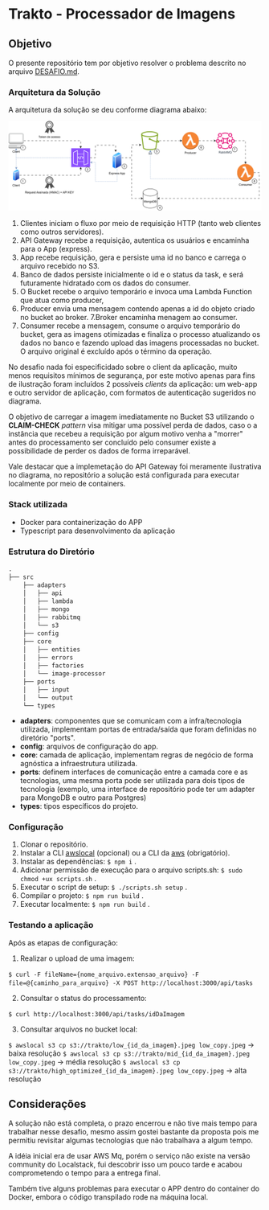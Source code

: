 # Trakto - Processador de Imagens

## Objetivo

O presente repositório tem por objetivo resolver o problema descrito no arquivo [DESAFIO.md](./DESAFIO.md).

### Arquitetura da Solução

A arquitetura da solução se deu conforme diagrama abaixo:

![Diagrama](Tratko_Image.drawio.svg)

1. Clientes iniciam o fluxo por meio de requisição HTTP (tanto web clientes como outros servidores).
2. API Gateway recebe a requisição, autentica os usuários e encaminha para o App (express).
3. App recebe requisição, gera e persiste uma id no banco e carrega o arquivo recebido no S3.
4. Banco de dados persiste inicialmente o id e o status da task, e será futuramente hidratado com os dados do consumer. 
5. O Bucket recebe o arquivo temporário e invoca uma Lambda Function que atua como producer, 
6. Producer envia uma mensagem contendo apenas a id do objeto criado no bucket ao broker.
7.Broker encaminha menagem ao consumer.
8. Consumer recebe a mensagem, consume o arquivo temporário do bucket, gera as imagens otimizadas e finaliza o processo atualizando os dados no banco e fazendo upload das imagens processadas no bucket. O arquivo original é excluído após o término da operação.

No desafio nada foi especificidado sobre o client da aplicação, muito menos requisitos mínimos de segurança, por este motivo apenas para fins de ilustração foram incluídos 2 possíveis _clients_ da aplicação: um web-app e outro servidor de aplicação, com formatos de autenticação sugeridos no diagrama.

O objetivo de carregar a imagem imediatamente no Bucket S3 utilizando o **CLAIM-CHECK** _pattern_ visa mitigar uma possível perda de dados, caso o a instância que recebeu a requisição por algum motivo venha a "morrer" antes do processamento ser concluído pelo consumer existe a possibilidade de perder os dados de forma irreparável.

Vale destacar que a implemetação do API Gateway foi meramente ilustrativa no diagrama, no repositório a solução está configurada para executar localmente por meio de containers.

### Stack utilizada

- Docker para containerização do APP
- Typescript para desenvolvimento da aplicação

### Estrutura do Diretório

```
.
├── src
    ├── adapters
    │   ├── api
    │   ├── lambda
    │   ├── mongo
    │   ├── rabbitmq
    │   └── s3
    ├── config
    ├── core
    │   ├── entities
    │   ├── errors
    │   ├── factories
    │   └── image-processor
    ├── ports
    │   ├── input
    │   └── output
    └── types
```

- **adapters**: componentes que se comunicam com a infra/tecnologia utilizada, implementam portas de entrada/saída que foram definidas no diretório "ports".
- **config**: arquivos de configuração do app.
- **core**: camada de aplicação, implementam regras de negócio de forma agnóstica a infraestrutura utilizada.
- **ports**: definem interfaces de comunicação entre a camada core e as tecnologias, uma mesma porta pode ser utilizada para dois tipos de tecnologia (exemplo, uma interface de repositório pode ter um adapter para MongoDB e outro para Postgres)
- **types**: tipos específicos do projeto.

### Configuração

1. Clonar o repositório.
2. Instalar a CLI [awslocal](https://github.com/localstack/awscli-local) (opcional) ou a CLI da [aws](https://docs.aws.amazon.com/cli/latest/userguide/cli-chap-getting-started.html) (obrigatório).
2. Instalar as dependências: `$ npm i` .
3. Adicionar permissão de execução para o arquivo scripts.sh: `$ sudo chmod +ux scripts.sh` .
4. Executar o script de setup: `$ ./scripts.sh setup` .
5. Compilar o projeto: `$ npm run build` .
5. Executar localmente: `$ npm run build` .

### Testando a aplicação

Após as etapas de configuração:

1. Realizar o upload de uma imagem:

  `$ curl -F fileName={nome_arquivo.extensao_arquivo} -F file=@{caminho_para_arquivo} -X POST http://localhost:3000/api/tasks`

2. Consultar o status do processamento:

 `$ curl http://localhost:3000/api/tasks/idDaImagem`

3. Consultar arquivos no bucket local:

`$ awslocal s3 cp s3://trakto/low_{id_da_imagem}.jpeg low_copy.jpeg` -> baixa resolução
`$ awslocal s3 cp s3://trakto/mid_{id_da_imagem}.jpeg low_copy.jpeg` -> média resolução
`$ awslocal s3 cp s3://trakto/high_optimized_{id_da_imagem}.jpeg low_copy.jpeg` -> alta resolução

## Considerações

A solução não está completa, o prazo encerrou e não tive mais tempo para trabalhar nesse desafio, mesmo assim gostei bastante da proposta pois me permitiu revisitar algumas tecnologias que não trabalhava a algum tempo.

A idéia inicial era de usar AWS Mq, porém o serviço não existe na versão community do Localstack, fui descobrir isso um pouco tarde e acabou comprometendo o tempo para a entrega final.

Também tive alguns problemas para executar o APP dentro do container do Docker, embora o código transpilado rode na máquina local.
